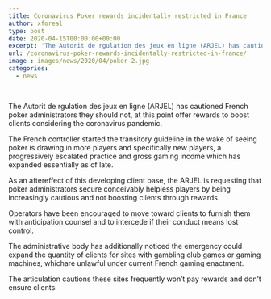 ```yaml
---
title: Coronavirus Poker rewards incidentally restricted in France
author: xforeal 
type: post
date: 2020-04-15T00:00:00+00:00
excerpt: 'The Autorit de rgulation des jeux en ligne (ARJEL) has cautioned French poker administrators they should not, at this point offer rewards to boost clients considering the coronavirus pandemic '
url: /coronavirus-poker-rewards-incidentally-restricted-in-france/
image : images/news/2020/04/poker-2.jpg
categories:
  - news

---
```

The Autorit de rgulation des jeux en ligne (ARJEL) has cautioned French poker administrators they should not, at this point offer rewards to boost clients considering the coronavirus pandemic. 

The French controller started the transitory guideline in the wake of seeing poker is drawing in more players and specifically new players, a progressively escalated practice and gross gaming income which has expanded essentially as of late. 

As an aftereffect of this developing client base, the ARJEL is requesting that poker administrators secure conceivably helpless players by being increasingly cautious and not boosting clients through rewards. 

Operators have been encouraged to move toward clients to furnish them with anticipation counsel and to intercede if their conduct means lost control. 

The administrative body has additionally noticed the emergency could expand the quantity of clients for sites with gambling club games or gaming machines, whichare unlawful under current French gaming enactment. 

The articulation cautions these sites frequently won&#8217;t pay rewards and don&#8217;t ensure clients.